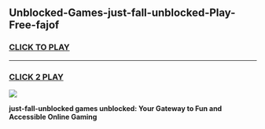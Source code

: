 
## Unblocked-Games-just-fall-unblocked-Play-Free-fajof
<h3>
<a href="https://premium76.site?title=just-fall-unblocked&ref=20M">CLICK TO PLAY</a></h3>
<hr>

<h3>
<a href="https://premium76.site?title=just-fall-unblocked&ref=20M">CLICK 2 PLAY</a>
  
</h3>

<a href="https://premium76.site?title=just-fall-unblocked&ref=19M"><img src="https://clearcache.store/games.png"></a>


**just-fall-unblocked games unblocked: Your Gateway to Fun and Accessible Online Gaming**
